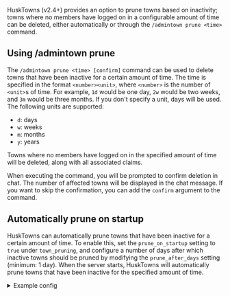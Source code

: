 HuskTowns (v2.4+) provides an option to prune towns based on inactivity; towns where no members have logged on in a configurable amount of time can be deleted, either automatically or through the `/admintown prune <time>` command.

## Using /admintown prune
The `/admintown prune <time> [confirm]` command can be used to delete towns that have been inactive for a certain amount of time. The time is specified in the format `<number><unit>`, where `<number>` is the number of `<unit>`s of time. For example, `1d` would be one day, `2w` would be two weeks, and `3m` would be three months. If you don't specify a unit, days will be used. The following units are supported:
- `d`: days
- `w`: weeks
- `m`: months
- `y`: years

Towns where no members have logged on in the specified amount of time will be deleted, along with all associated claims.

When executing the command, you will be prompted to confirm deletion in chat. The number of affected towns will be displayed in the chat message. If you want to skip the confirmation, you can add the `confirm` argument to the command.

## Automatically prune on startup
HuskTowns can automatically prune towns that have been inactive for a certain amount of time. To enable this, set the `prune_on_startup` setting to `true` under `town_pruning`, and configure a number of days after which inactive towns should be pruned by modifying the `prune_after_days` setting (minimum: 1 day). When the server starts, HuskTowns will automatically prune towns that have been inactive for the specified amount of time.

<details>
<summary>Example config</summary>

```yaml
town_pruning:
  prune_on_startup: true
  prune_after_days: 90
```
</details>